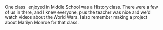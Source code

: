 <p>One class I enjoyed in Middle School was a History class. There were a few of us in there, and I knew everyone, plus the teacher was nice and we'd watch videos about the World Wars. I also remember making a project about Marilyn Monroe for that class.</p>